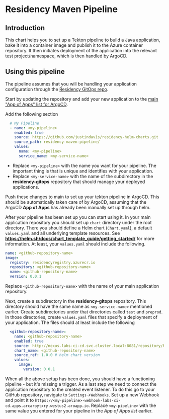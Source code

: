 # Residency Maven Pipeline

## Introduction
This chart helps you to set up a Tekton pipeline to build a Java application, bake it into a container image and publish it to the Azure container repository. It then initiates deployment of the application into the relevant test project/namespace, which is then handled by ArgoCD.

## Using this pipeline

The pipeline assumes that you will be handling your application configuration through the [Residency GitOps repo](https://github.com/justindav1s/residency-gitops). 

Start by updating the repository and add your new application to the [main "App of Apps" list for ArgoCD](https://github.com/justindav1s/residency-gitops/blob/main/tooling/values-tooling.yaml).

Add the following section
```yaml
  # My Pipeline
  - name: <my-pipeline>
    enabled: true
    source: https://github.com/justindav1s/residency-helm-charts.git
    source_path: residency-maven-pipeline/
    values:
      name: <my-pipeline>
      service_name: <my-service-name>
```
* Replace `<my-pipeline>` with the name you want for your pipeline. The important thing is that is unique and identifies with your application.
* Replace `<my-service-name>` with the name of the subdirectory in the **residency-gitops** repository that should manage your deployed applications.

Push these changes to main to set up your tekton pipeline in ArgoCD. This should be automatically taken care of by ArgoCD, assuming that the ArgoCD **App of Apps** has already been manually set up through helm.

After your pipeline has been set up you can start using it. In your main application repository you should set up `chart` directory under the root directory. There you should define a Helm chart (`Chart.yaml`), a default `values.yaml` and all underlying template resources. See **https://helm.sh/docs/chart_template_guide/getting_started/** for more information. At least, your `values.yaml` should include the following.
```yaml
name: <github-repository-name>
image:
  registry: residencyregistry.azurecr.io
  repository: <github-repository-name>
  name: <github-repository-name>
  version: 0.0.1
```
Replace `<github-repository-name>` with the name of your main application repository.

Next, create a subdirectory in the **residency-gitops** repository. This directory should have the same name as `<my-service-name>` mentioned earlier. Create subdirectories under that directories called `test` and `preprod`. In those directories, create `values.yaml` files that specify a deployment of your application. The files should at least include the following
```yaml
  <github-repository-name>:
    name: <github-repository-name>
    enabled: true
    source: http://nexus.labs-ci-cd.svc.cluster.local:8081/repository/helm-charts
    chart_name: <github-repository-name>
    source_ref: 1.0.0 # helm chart version
    values:
      image:
        version: 0.0.1
```

When all the above setup has been done, you should have a functioning pipeline - but it's missing a trigger. As a last step we need to connect the application repository to the created event listener. To do this go to your GitHub repository, navigate to `Settings`->`Webhooks`. Set up a new Webhook and point it to `https://<my-pipeline>-webhook-labs-ci-cd.apps.arcaroytxry.westus2.aroapp.io`. Replace `<my-pipeline>` with the same value you entered for your pipeline in the *App of Apps list* earlier.